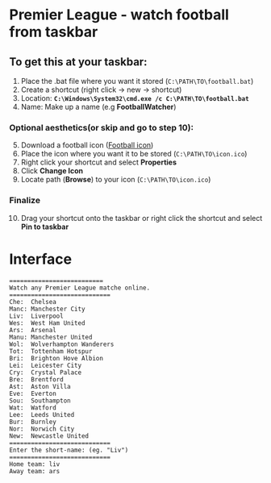 # Premier League - watch football from taskbar

## To get this at your taskbar: 
1. Place the .bat file where you want it stored (`C:\PATH\TO\football.bat`)
2. Create a shortcut (right click -> new -> shortcut)
3. Location: **`C:\Windows\System32\cmd.exe /c C:\PATH\TO\football.bat`**
4. Name: Make up a name (e.g **FootballWatcher**)

### Optional aesthetics(or skip and go to step 10):

5. Download a football icon ([Football icon](https://iconarchive.com/download/i49313/martin-berube/sport/Soccer.ico "Football icon"))
6. Place the icon where you want it to be stored (`C:\PATH\TO\icon.ico`)
7. Right click your shortcut and select **Properties**
8. Click **Change Icon**
9. Locate path (**Browse**) to your icon (`C:\PATH\TO\icon.ico`)

### Finalize
 
10. Drag your shortcut onto the taskbar or right click the shortcut and select **Pin to taskbar**

# Interface

```Watch Premier League matches online
==========================
Watch any Premier League matche online.
============================
Che:  Chelsea
Manc: Manchester City
Liv:  Liverpool
Wes:  West Ham United
Ars:  Arsenal
Manu: Manchester United
Wol:  Wolverhampton Wanderers
Tot:  Tottenham Hotspur
Bri:  Brighton Hove Albion
Lei:  Leicester City
Cry:  Crystal Palace
Bre:  Brentford
Ast:  Aston Villa
Eve:  Everton
Sou:  Southampton
Wat:  Watford
Lee:  Leeds United
Bur:  Burnley
Nor:  Norwich City
New:  Newcastle United
============================
Enter the short-name: (eg. "Liv")
============================
Home team: liv
Away team: ars
```
